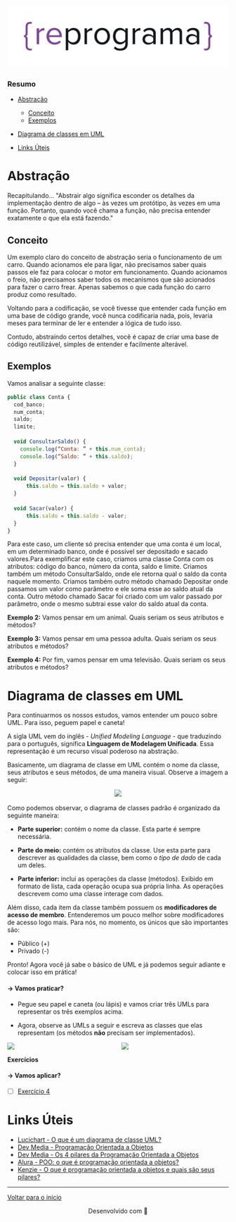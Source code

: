 <h1 align="center">
  <img src="../../assets/reprograma-fundos-claros.png" alt="logo reprograma" width="500">
</h1>

### Resumo
- [Abstração](#abstração)
  - [Conceito](#conceito)
  - [Exemplos](#exemplos)
- [Diagrama de classes em UML](diagrama-de-classes-em-uml)

- [Links Úteis](#links-úteis)

# Abstração
Recapitulando...
"Abstrair algo significa esconder os detalhes da implementação dentro de algo – às vezes um protótipo, às vezes em uma função. Portanto, quando você chama a função, não precisa entender exatamente o que ela está fazendo."

## Conceito
Um exemplo claro do conceito de abstração seria o funcionamento de um carro. Quando acionamos ele para ligar, não precisamos saber quais passos ele faz para colocar o motor em funcionamento. Quando acionamos o freio, não precisamos saber todos os mecanismos que são acionados para fazer o carro frear. Apenas sabemos o que cada função do carro produz como resultado.

Voltando para a codificação, se você tivesse que entender cada função em uma base de código grande, você nunca codificaria nada, pois, levaria meses para terminar de ler e entender a lógica de tudo isso.

Contudo, abstraindo certos detalhes, você é capaz de criar uma base de código reutilizável, simples de entender e facilmente alterável.

## Exemplos
Vamos analisar a seguinte classe:
```javascript
public class Conta {
  cod_banco;
  num_conta;
  saldo;
  limite;

  void ConsultarSaldo() {
    console.log(“Conta: ” + this.num_conta);
    console.log(“Saldo: ” + this.saldo);
  }

  void Depositar(valor) {
      this.saldo = this.saldo + valor;
  }

  void Sacar(valor) {
      this.saldo = this.saldo - valor;
  }
}
```

Para este caso, um cliente só precisa entender que uma conta é um local, em um determinado banco, onde é possível ser depositado e sacado valores.Para exemplificar este caso, criamos uma classe Conta com os atributos: código do banco, número da conta, saldo e limite. Criamos também um método ConsultarSaldo, onde ele retorna qual o saldo da conta naquele momento. Criamos também outro método chamado Depositar onde passamos um valor como parâmetro e ele soma esse ao saldo atual da conta. Outro método chamado Sacar foi criado com um valor passado por parâmetro, onde o mesmo subtrai esse valor do saldo atual da conta.

**Exemplo 2:**
Vamos pensar em um animal. Quais seriam os seus atributos e métodos?

**Exemplo 3:**
Vamos pensar em uma pessoa adulta. Quais seriam os seus atributos e métodos?

**Exemplo 4:**
Por fim, vamos pensar em uma televisão. Quais seriam os seus atributos e métodos?

# Diagrama de classes em UML
Para continuarmos os nossos estudos, vamos entender um pouco sobre UML. Para isso, peguem papel e caneta!

A sigla UML vem do inglês - *Unified Modeling Language* - que traduzindo para o português, significa **Linguagem de Modelagem Unificada**.
Essa representação é um recurso visual poderoso na abstração.

Basicamente, um diagrama de classe em UML contém o nome da classe, seus atributos e seus métodos, de uma maneira visual. Observe a imagem a seguir:

<div style="text-align:center;">
  <img src="https://github.com/reprograma/on25-IJS-orientacao-objetos-I/assets/26902816/af4931f0-f032-43fa-acf8-4efc2cdf61dd" width="300px" />
</div>

Como podemos observar, o diagrama de classes padrão é organizado da seguinte maneira:

- **Parte superior:** contém o nome da classe. Esta parte é sempre necessária.

- **Parte do meio:** contém os atributos da classe. Use esta parte para descrever as qualidades da classe, bem como o *tipo de dado* de cada um deles.

- **Parte inferior:** inclui as operações da classe (métodos). Exibido em formato de lista, cada operação ocupa sua própria linha. As operações descrevem como uma classe interage com dados.

Além disso, cada item da classe também possuem os **modificadores de acesso de membro**. Entenderemos um pouco melhor sobre modificadores de acesso logo mais.
Para nós, no momento, os únicos que são importantes são:

- Público (+)
- Privado (-)

Pronto! Agora você já sabe o básico de UML e já podemos seguir adiante e colocar isso em prática!

#### → Vamos praticar?
- Pegue seu papel e caneta (ou lápis) e vamos criar três UMLs para representar os três exemplos acima.

- Agora, observe as UMLs a seguir e escreva as classes que elas representam (os métodos **não** precisam ser implementados).

<div style="display:flex;gap:16px;justify-content:center">
  <img src="https://github.com/reprograma/on25-IJS-orientacao-objetos-I/assets/26902816/af4931f0-f032-43fa-acf8-4efc2cdf61dd" width="300px" />
  <img src="https://github.com/reprograma/on25-IJS-orientacao-objetos-I/assets/26902816/188c5848-9d65-47ed-a03e-6068f885adb0" width="300px" />
</div>

**Exercícios**
#### → Vamos aplicar?
- [ ] [Exercício 4](../../exercicios/para-sala/Exercício%204/README.md)

# Links Úteis
- [Lucichart - O que é um diagrama de classe UML?](https://www.lucidchart.com/pages/pt/o-que-e-diagrama-de-classe-uml)
- [Dev Media - Programação Orientada a Objetos](https://www.devmedia.com.br/programacao-orientada-a-objetos-e-programacao-estruturada/32813)
- [Dev Media - Os 4 pilares da Programação Orientada a Objetos](https://www.devmedia.com.br/os-4-pilares-da-programacao-orientada-a-objetos/9264)
- [Alura - POO: o que é programação orientada a objetos?](https://www.alura.com.br/artigos/poo-programacao-orientada-a-objetos)
- [Kenzie - O que é programação orientada a objetos e quais são seus pilares?](https://kenzie.com.br/blog/programacao-orientada-a-objetos/)

---
[Voltar para o início](../../README.md)

<p align="center">
  Desenvolvido com &#128156
</p>
